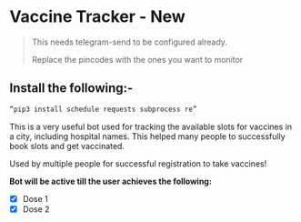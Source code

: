 # Vaccine Tracker - New

> This needs telegram-send to be configured already.
> 
> Replace the pincodes with the ones you want to monitor

##  Install the following:-
```bash
“pip3 install schedule requests subprocess re”
```
This is a very useful bot used for tracking the available slots for vaccines in a city, including hospital names. This helped many people to successfully book slots and get vaccinated.

Used by multiple people for successful registration to take vaccines!

**Bot will be active till the user achieves the following:**

- [x] Dose 1
- [x] Dose 2
